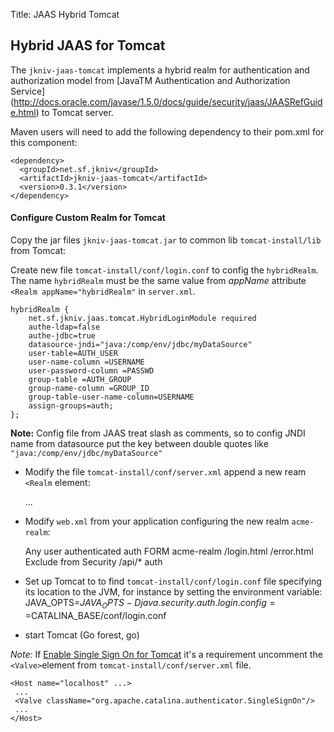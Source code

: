 Title: JAAS Hybrid Tomcat

Hybrid JAAS for Tomcat
--------------------

The `jkniv-jaas-tomcat` implements a hybrid realm for authentication and authorization model from [JavaTM Authentication and Authorization Service] (http://docs.oracle.com/javase/1.5.0/docs/guide/security/jaas/JAASRefGuide.html) to Tomcat server.

Maven users will need to add the following dependency to their pom.xml for this component:

    <dependency>
      <groupId>net.sf.jkniv</groupId>
      <artifactId>jkniv-jaas-tomcat</artifactId>
      <version>0.3.1</version>
    </dependency>

     
#### Configure Custom Realm for Tomcat  

Copy the jar files `jkniv-jaas-tomcat.jar` to common lib `tomcat-install/lib` from Tomcat:
 
Create new file `tomcat-install/conf/login.conf` to config the `hybridRealm`. The name `hybridRealm` must be the same value from *appName* attribute `<Realm appName="hybridRealm"` in `server.xml`.


    hybridRealm {
        net.sf.jkniv.jaas.tomcat.HybridLoginModule required
        authe-ldap=false
        authe-jdbc=true
        datasource-jndi="java:/comp/env/jdbc/myDataSource"
        user-table=AUTH_USER
        user-name-column =USERNAME
        user-password-column =PASSWD
        group-table =AUTH_GROUP
        group-name-column =GROUP_ID
        group-table-user-name-column=USERNAME
        assign-groups=auth;
    };

**Note:** Config file from JAAS treat slash as comments, so to config JNDI name from datasource put the key between double quotes like `"java:/comp/env/jdbc/myDataSource"`

- Modify the file `tomcat-install/conf/server.xml` append a new ream `<Realm` element:


    <Engine defaultHost="localhost" name="Catalina">
      ...
      <Realm className="org.apache.catalina.realm.JAASRealm"
        appName="hybridRealm"
        userClassNames="net.sf.jkniv.jaas.tomcat.UserPrincipal"
        roleClassNames="net.sf.jkniv.jaas.tomcat.RolePrincipal">
      </Realm>
    </Engine>

- Modify `web.xml` from your application configuring the new realm `acme-realm`:
    
     <security-role>
      <description>Any user authenticated</description>
      <role-name>auth</role-name>
     </security-role>  
      <login-config> 
       <auth-method>FORM</auth-method> 
       <realm-name>acme-realm</realm-name> 
       <form-login-config> 
        <form-login-page>/login.html</form-login-page> 
        <form-error-page>/error.html</form-error-page> 
       </form-login-config> 
      </login-config> 
      <security-constraint>
        <web-resource-collection>
          <web-resource-name>Exclude from Security</web-resource-name>
          <url-pattern>/api/*</url-pattern>
        </web-resource-collection>
        <auth-constraint>
         <role-name>auth</role-name>
        </auth-constraint>
      </security-constraint>

- Set up Tomcat to to find `tomcat-install/conf/login.conf` file specifying its location to the JVM, for instance by setting the environment variable: JAVA_OPTS=$JAVA_OPTS -Djava.security.auth.login.config==$CATALINA_BASE/conf/login.conf
    
- start Tomcat (Go forest, go)

*Note:* If [Enable Single Sign On for Tomcat][5] it's a requirement uncomment the `<Valve>`element from `tomcat-install/conf/server.xml` file.


    <Host name="localhost" ...>
     ...
     <Valve className="org.apache.catalina.authenticator.SingleSignOn"/>
     ...
    </Host>
    
    
        
[1]: https://tomcat.apache.org/tomcat-7.0-doc/realm-howto.html                                              "Configuring Tomcat JAAS"
[2]: https://tomcat.apache.org/tomcat-7.0-doc/config/host.html#Single%20Sign%20On                           "SSO Tomcat"    
[3]: https://docs.oracle.com/javase/7/docs/technotes/guides/security/jaas/tutorials/LoginConfigFile.html    "JAAS Login Configuration File"
[4]: https://docs.oracle.com/javase/7/docs/api/javax/security/auth/login/Configuration.html                 "Login Configuration"
[5]: http://tomcat.apache.org/tomcat-8.0-doc/config/host.html#Single_Sign_On                                "Enable Single Sign On for Tomcat"